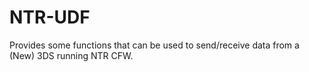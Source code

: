 # NTR-UDF
Provides some functions that can be used to send/receive data from a (New) 3DS running NTR CFW.
